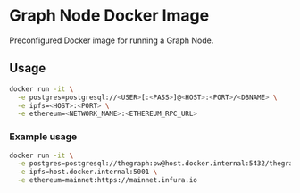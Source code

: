 # Graph Node Docker Image

Preconfigured Docker image for running a Graph Node.

## Usage

```sh
docker run -it \
  -e postgres=postgresql://<USER>[:<PASS>]@<HOST>:<PORT>/<DBNAME> \
  -e ipfs=<HOST>:<PORT> \
  -e ethereum=<NETWORK_NAME>:<ETHEREUM_RPC_URL>
```

### Example usage

```sh
docker run -it \
  -e postgres=postgresql://thegraph:pw@host.docker.internal:5432/thegraph \
  -e ipfs=host.docker.internal:5001 \
  -e ethereum=mainnet:https://mainnet.infura.io
```
